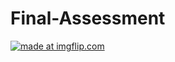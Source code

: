 # Final-Assessment


<a href="https://imgflip.com/gif/3mtsrl"><img src="https://i.imgflip.com/3mtsrl.gif" title="made at imgflip.com"/></a>
